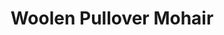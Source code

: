 ---
title: "Woolen Pullover Mohair"
categories: ["Women","Women/Pullovers"]
images: ["./7I9A6188.JPG","./7I9A6190.JPG","./7I9A6189.JPG"]
---